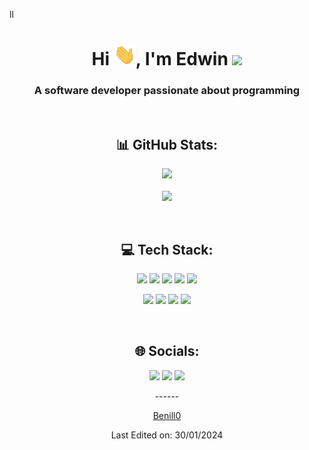 ll<div align="center">
<h1 align="center">Hi <img width="35" src="https://github.com/1999AZZAR/1999AZZAR/blob/main/resources/img/waving.gif">, I'm Edwin <img height="40" src="https://emoji.gg/assets/emoji/7333-parrotdance.gif"/></h1>

<h3>A software developer passionate about programming</h2>
<br/>

<h2> 📊 GitHub Stats: </h2>

<p align="center">
    <img src="https://github-readme-streak-stats.herokuapp.com/?user=Benill0&theme=radical&hide_border=false"><br/><br/>
    <img src="https://github-readme-stats.vercel.app/api/top-langs/?username=Benill0&theme=radical&hide_border=false&include_all_commits=true&count_private=false&layout=compact"><br/>
</p>

<br/>

<h2> 💻 Tech Stack: </h2>

<p align="center">
    <img src="https://img.shields.io/badge/html5-%23E34F26.svg?style=for-the-badge&logo=html5&logoColor=white">
    <img src="https://img.shields.io/badge/javascript-%23323330.svg?style=for-the-badge&logo=javascript&logoColor=%23F7DF1E">
    <img src="https://img.shields.io/badge/css3-%231572B6.svg?style=for-the-badge&logo=css3&logoColor=white">
    <img src="https://img.shields.io/badge/react-%2320232a.svg?style=for-the-badge&logo=react&logoColor=%2361DAFB">
    <img src="https://img.shields.io/badge/React_Native-%2320232a.svg?style=for-the-badge&logo=react&logoColor=%2361DAFB">
</p>
<p align="center">
    <img src="https://img.shields.io/badge/bootstrap-%23563D7C.svg?style=for-the-badge&logo=bootstrap&logoColor=white">
    <img src="https://img.shields.io/badge/Postman-FF6C37?style=for-the-badge&logo=postman&logoColor=white">
    <img src="https://img.shields.io/badge/Figma-%23F24E1E.svg?style=for-the-badge&logo=figma&logoColor=white">
    <img src="https://img.shields.io/badge/Tailwind-06B6D4.svg?style=for-the-badge&logo=tailwindcss&logoColor=white">
</p>
<br/>
<h2> 🌐 Socials: </h2>

<p align="center">
    <img src="https://img.shields.io/badge/Instagram-E4405F?style=for-the-badge&logo=instagram&logoColor=white)](https://www.instagram.com/benillo/">
    <img src="https://img.shields.io/badge/Twitter-1DA1F2?style=for-the-badge&logo=twitter&logoColor=white)](https://github.com/Benill0">
    <img src="https://img.shields.io/badge/Gmail-D14836?style=for-the-badge&logo=gmail&logoColor=white)](mailto:elbenitope@gmail.com">
</p>
------

[Benill0](https://github.com/Benill0)

Last Edited on: 30/01/2024
